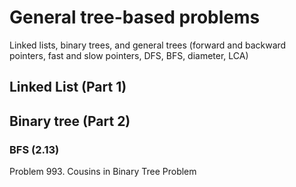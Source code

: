 # General tree-based problems
Linked lists, binary trees, and general trees (forward and backward pointers, fast and slow pointers, DFS, BFS, diameter, LCA)

## Linked List (Part 1)


## Binary tree (Part 2)

### BFS (2.13)

Problem 993. Cousins in Binary Tree
Problem 
